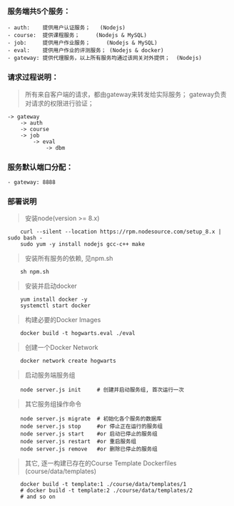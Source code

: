 ### 服务端共5个服务：
    - auth:    提供用户认证服务；   (Nodejs)
    - course:  提供课程服务；     (Nodejs & MySQL)
    - job:     提供用户作业服务；     (Nodejs & MySQL)
    - eval:    提供用户作业的评测服务； (Nodejs & docker)
    - gateway: 提供代理服务，以上所有服务均通过该网关对外提供；  (Nodejs)

### 请求过程说明：
> 所有来自客户端的请求，都由gateway来转发给实际服务；
> gateway负责对请求的权限进行验证；
    
    -> gateway  
        -> auth
        -> course
        -> job
            -> eval
                -> dbm

### 服务默认端口分配：
    - gateway: 8888

### 部署说明
> 安装node(version >= 8.x)
```shell
    curl --silent --location https://rpm.nodesource.com/setup_8.x | sudo bash -
    sudo yum -y install nodejs gcc-c++ make
```

> 安装所有服务的依赖, 见npm.sh
```shell
    sh npm.sh
```

> 安装并启动docker
```shell
    yum install docker -y
    systemctl start docker
```

> 构建必要的Docker Images
```shell
    docker build -t hogwarts.eval ./eval
```

> 创建一个Docker Network
```shell
    docker network create hogwarts
```

> 启动服务端服务组
```shell
    node server.js init     # 创建并启动服务组, 首次运行一次
```

> 其它服务组操作命令

```shell
    node server.js migrate  # 初始化各个服务的数据库
    node server.js stop     #or 停止正在运行的服务组
    node server.js start    #or 启动已停止的服务组
    node server.js restart  #or 重启服务组
    node server.js remove   #or 删除已停止的服务组
```

> 其它, 逐一构建已存在的Course Template Dockerfiles (course/data/templates)

```shell
    docker build -t template:1 ./course/data/templates/1
    # docker build -t template:2 ./course/data/templates/2
    # and so on
```